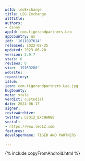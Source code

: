 ```yaml
---
wsId: leoExchange
title: LEO Exchange
altTitle: 
authors:
- danny
appId: com.tigerandpartners.Leo
appCountry: us
idd: '1611097014'
released: 2022-02-25
updated: 2023-06-20
version: 2.0.7
stars: 0
reviews: 0
size: '19169280'
website: 
repository: 
issue: 
icon: com.tigerandpartners.Leo.jpg
bugbounty: 
meta: stale
verdict: custodial
date: 2024-06-17
signer: 
reviewArchive: 
twitter: LEO12_EXCHANGE
social:
- https://www.leo12.com
features: 
developerName: TIGER AND PARTNERS

---
```


{% include copyFromAndroid.html %}
